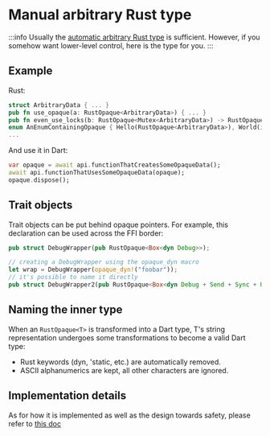 # Manual arbitrary Rust type

:::info
Usually the [automatic arbitrary Rust type](rust-auto-opaque) is sufficient.
However, if you somehow want lower-level control, here is the type for you.
:::

## Example

Rust:

```rust
struct ArbitraryData { ... }
pub fn use_opaque(a: RustOpaque<ArbitraryData>) { ... }
pub fn even_use_locks(b: RustOpaque<Mutex<ArbitraryData>) -> RustOpaque<Mutex<ArbitraryData>> { ... }
enum AnEnumContainingOpaque { Hello(RustOpaque<ArbitraryData>), World(i32) }
...
```

And use it in Dart:

```dart
var opaque = await api.functionThatCreatesSomeOpaqueData();
await api.functionThatUsesSomeOpaqueData(opaque);
opaque.dispose();
```

## Trait objects

Trait objects can be put behind opaque pointers. For example, this declaration can
be used across the FFI border:

```rust
pub struct DebugWrapper(pub RustOpaque<Box<dyn Debug>>);

// creating a DebugWrapper using the opaque_dyn macro
let wrap = DebugWrapper(opaque_dyn!("foobar"));
// it's possible to name it directly
pub struct DebugWrapper2(pub RustOpaque<Box<dyn Debug + Send + Sync + UnwindSafe + RefUnwindSafe>>);
```

## Naming the inner type

When an `RustOpaque<T>` is transformed into a Dart type, T's string
representation undergoes some transformations to become a valid Dart type:
- Rust keywords (dyn, 'static, etc.) are automatically removed.
- ASCII alphanumerics are kept, all other characters are ignored.

## Implementation details

As for how it is implemented as well as the design towards safety,
please refer to [this doc](../../contributing/submodules/rust-opaque)
